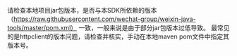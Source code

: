 请检查本地项目jar包版本，是否与本SDK所依赖的版本（https://raw.githubusercontent.com/wechat-group/weixin-java-tools/master/pom.xml） 一致，一般来说是由于部分jar包版本过低导致。
最常见的是httpclient的版本问题，请检查并核实，手动在本地maven pom文件中指定其版本号。